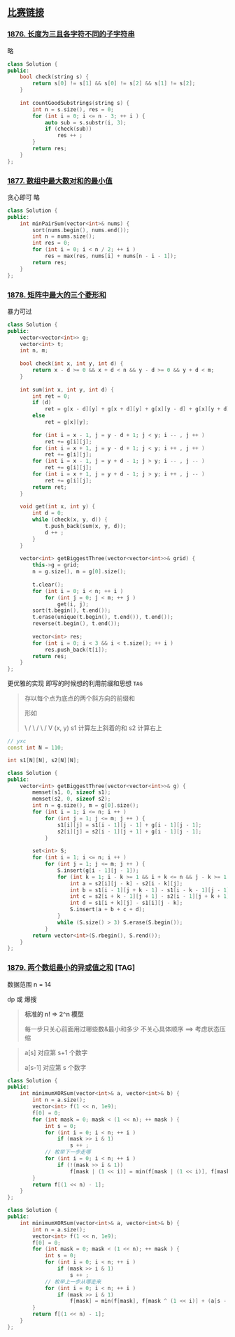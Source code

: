 ## [比赛链接](https://leetcode-cn.com/contest/biweekly-contest-53/)


### [1876. 长度为三且各字符不同的子字符串](https://leetcode-cn.com/problems/substrings-of-size-three-with-distinct-characters/)

略

```c++
class Solution {
public:
    bool check(string s) {
        return s[0] != s[1] && s[0] != s[2] && s[1] != s[2];
    }
    
    int countGoodSubstrings(string s) {
        int n = s.size(), res = 0;
        for (int i = 0; i <= n - 3; ++ i ) {
            auto sub = s.substr(i, 3);
            if (check(sub))
                res ++ ;
        }
        return res;
    }
};
```


### [1877. 数组中最大数对和的最小值](https://leetcode-cn.com/problems/minimize-maximum-pair-sum-in-array/)

贪心即可 略

```c++
class Solution {
public:
    int minPairSum(vector<int>& nums) {
        sort(nums.begin(), nums.end());
        int n = nums.size();
        int res = 0;
        for (int i = 0; i < n / 2; ++ i )
            res = max(res, nums[i] + nums[n - i - 1]);
        return res;
    }
};
```

### [1878. 矩阵中最大的三个菱形和](https://leetcode-cn.com/problems/get-biggest-three-rhombus-sums-in-a-grid/)

暴力可过

```c++
class Solution {
public:
    vector<vector<int>> g;
    vector<int> t;
    int n, m;
    
    bool check(int x, int y, int d) {
        return x - d >= 0 && x + d < n && y - d >= 0 && y + d < m;
    }
    
    int sum(int x, int y, int d) {
        int ret = 0;
        if (d)
            ret = g[x - d][y] + g[x + d][y] + g[x][y - d] + g[x][y + d];
        else
            ret = g[x][y];
        
        for (int i = x - 1, j = y - d + 1; j < y; i -- , j ++ )
            ret += g[i][j];
        for (int i = x + 1, j = y - d + 1; j < y; i ++ , j ++ )
            ret += g[i][j];
        for (int i = x - 1, j = y + d - 1; j > y; i -- , j -- )
            ret += g[i][j];
        for (int i = x + 1, j = y + d - 1; j > y; i ++ , j -- )
            ret += g[i][j];
        return ret;
    }
    
    void get(int x, int y) {
        int d = 0;
        while (check(x, y, d)) {
            t.push_back(sum(x, y, d));
            d ++ ;
        }
    }
    
    vector<int> getBiggestThree(vector<vector<int>>& grid) {
        this->g = grid;
        n = g.size(), m = g[0].size();
        
        t.clear();
        for (int i = 0; i < n; ++ i )
            for (int j = 0; j < m; ++ j )
                get(i, j);
        sort(t.begin(), t.end());
        t.erase(unique(t.begin(), t.end()), t.end());
        reverse(t.begin(), t.end());
        
        vector<int> res;
        for (int i = 0; i < 3 && i < t.size(); ++ i )
            res.push_back(t[i]);
        return res;
    }
};
```

更优雅的实现 即写的时候想的利用前缀和思想 `TAG`

> 存以每个点为底点的两个斜方向的前缀和
>
> 形如
>
>  \     /
>   \   /
>    \ /
>     V (x, y)
>    s1 计算左上斜着的和 s2 计算右上

```c++
// yxc
const int N = 110;

int s1[N][N], s2[N][N];

class Solution {
public:
    vector<int> getBiggestThree(vector<vector<int>>& g) {
        memset(s1, 0, sizeof s1);
        memset(s2, 0, sizeof s2);
        int n = g.size(), m = g[0].size();
        for (int i = 1; i <= n; i ++ )
            for (int j = 1; j <= m; j ++ ) {
                s1[i][j] = s1[i - 1][j - 1] + g[i - 1][j - 1];
                s2[i][j] = s2[i - 1][j + 1] + g[i - 1][j - 1];
            }
        
        set<int> S;
        for (int i = 1; i <= n; i ++ )
            for (int j = 1; j <= m; j ++ ) {
                S.insert(g[i - 1][j - 1]);
                for (int k = 1; i - k >= 1 && i + k <= n && j - k >= 1 && j + k <= m; k ++ ) {
                    int a = s2[i][j - k] - s2[i - k][j];
                    int b = s1[i - 1][j + k - 1] - s1[i - k - 1][j - 1];
                    int c = s2[i + k - 1][j + 1] - s2[i - 1][j + k + 1];
                    int d = s1[i + k][j] - s1[i][j - k];
                    S.insert(a + b + c + d);
                }
                while (S.size() > 3) S.erase(S.begin());
            }
        return vector<int>(S.rbegin(), S.rend());
    }
};
```

### [1879. 两个数组最小的异或值之和](https://leetcode-cn.com/problems/minimum-xor-sum-of-two-arrays/) [TAG]

数据范围 n = 14

dp 或 爆搜

> **标准的 n! => 2^n 模型**
>
> 每一步只关心前面用过哪些数&最小和多少 不关心具体顺序 ==> 考虑状态压缩

> a[s] 对应第 s+1 个数字
>
> a[s-1] 对应第 s 个数字

```c++
class Solution {
public:
    int minimumXORSum(vector<int>& a, vector<int>& b) {
        int n = a.size();
        vector<int> f(1 << n, 1e9);
        f[0] = 0;
        for (int mask = 0; mask < (1 << n); ++ mask ) {
            int s = 0;
            for (int i = 0; i < n; ++ i )
                if (mask >> i & 1)
                    s ++ ;
            // 枚举下一步走哪
            for (int i = 0; i < n; ++ i )
                if (!(mask >> i & 1))
                    f[mask | (1 << i)] = min(f[mask | (1 << i)], f[mask] + (a[s] ^ b[i]));
        }
        return f[(1 << n) - 1];
    }
};
```

```c++
class Solution {
public:
    int minimumXORSum(vector<int>& a, vector<int>& b) {
        int n = a.size();
        vector<int> f(1 << n, 1e9);
        f[0] = 0;
        for (int mask = 0; mask < (1 << n); ++ mask ) {
            int s = 0;
            for (int i = 0; i < n; ++ i )
                if (mask >> i & 1)
                    s ++ ;
            // 枚举上一步从哪走来
            for (int i = 0; i < n; ++ i )
                if (mask >> i & 1)
                    f[mask] = min(f[mask], f[mask ^ (1 << i)] + (a[s - 1] ^ b[i]));
        }
        return f[(1 << n) - 1];
    }
};
```
